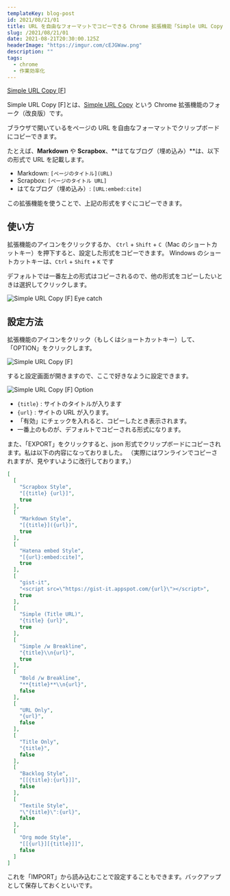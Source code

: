 ```yaml
---
templateKey: blog-post
id: 2021/08/21/01
title: URL を自由なフォーマットでコピーできる Chrome 拡張機能「Simple URL Copy [F]」の使い方
slug: /2021/08/21/01
date: 2021-08-21T20:30:00.125Z
headerImage: "https://imgur.com/cEJGWaw.png"
description: ""
tags:
  - chrome
  - 作業効率化
---
```


[Simple URL Copy [F]](https://chrome.google.com/webstore/detail/simple-url-copy-f/kmkdfdfknlkjbmgdenhpeckpdafojnfo)

Simple URL Copy [F]とは、[Simple URL Copy](https://chrome.google.com/webstore/detail/simple-url-copy/cefkgjbbpagcilodnhboolbppdjlplip) という Chrome 拡張機能のフォーク（改良版）です。

ブラウザで開いているをページの URL を自由なフォーマットでクリップボードにコピーできます。

たとえば、**Markdown** や **Scrapbox**、**はてなブログ（埋め込み）**は、以下の形式で URL を記載します。

- Markdown:  `[ページのタイトル](URL)`
- Scrapbox: `[ページのタイトル URL]`
- はてなブログ（埋め込み）: `[URL:embed:cite]`

この拡張機能を使うことで、上記の形式をすぐにコピーできます。

## 使い方

拡張機能のアイコンをクリックするか、 `Ctrl` + `Shift` + `C`（Mac のショートカットキー）を押下すると、設定した形式をコピーできます。
Windows のショートカットキーは、`Ctrl` + `Shift` + `K` です

デフォルトでは一番左上の形式はコピーされるので、他の形式をコピーしたいときは選択してクリックします。

![Simple URL Copy [F] Eye catch](https://imgur.com/cEJGWaw.png)

## 設定方法

拡張機能のアイコンをクリック（もしくはショートカットキー）して、「OPTION」をクリックします。

![Simple URL Copy [F]](https://imgur.com/MvjaRCJ.png)

すると設定画面が開きますので、ここで好きなように設定できます。

![Simple URL Copy [F] Option](https://imgur.com/QasPmsr.png)

- `{title}` : サイトのタイトルが入ります
- `{url}` : サイトの URL が入ります。
- 「有効」にチェックを入れると、コピーしたとき表示されます。
- 一番上のものが、デフォルトでコピーされる形式になります。

また、「EXPORT」をクリックすると、json 形式でクリップボードにコピーされます。私は以下の内容になっておりました。
（実際にはワンラインでコピーされますが、見やすいように改行しております。）

```json
[
  [
    "Scrapbox Style",
    "[{title} {url}]",
    true
  ],
  [
    "Markdown Style",
    "[{title}]({url})",
    true
  ],
  [
    "Hatena embed Style",
    "[{url}:embed:cite]",
    true
  ],
  [
    "gist-it",
    "<script src=\"https://gist-it.appspot.com/{url}\"></script>",
    true
  ],
  [
    "Simple (Title URL)",
    "{title} {url}",
    true
  ],
  [
    "Simple /w Breakline",
    "{title}\\n{url}",
    true
  ],
  [
    "Bold /w Breakline",
    "**{title}**\\n{url}",
    false
  ],
  [
    "URL Only",
    "{url}",
    false
  ],
  [
    "Title Only",
    "{title}",
    false
  ],
  [
    "Backlog Style",
    "[[{title}:{url}]]",
    false
  ],
  [
    "Textile Style",
    "\"{title}\":{url}",
    false
  ],
  [
    "Org mode Style",
    "[[{url}][{title}]]",
    false
  ]
]
```

これを「IMPORT」から読み込むことで設定することもできます。バックアップとして保存しておくといいです。
